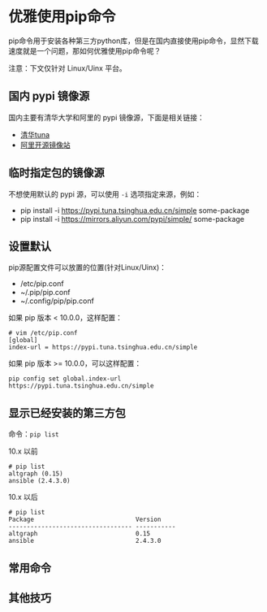 # 优雅使用pip命令

pip命令用于安装各种第三方python库，但是在国内直接使用pip命令，显然下载速度就是一个问题，那如何优雅使用pip命令呢？

注意：下文仅针对 Linux/Uinx 平台。

## 国内 pypi 镜像源

国内主要有清华大学和阿里的 pypi 镜像源，下面是相关链接：

* [清华tuna](https://mirrors.tuna.tsinghua.edu.cn/help/pypi/)
* [阿里开源镜像站](https://opsx.alibaba.com/mirror)

## 临时指定包的镜像源

不想使用默认的 pypi 源，可以使用 `-i` 选项指定来源，例如：

* pip install -i https://pypi.tuna.tsinghua.edu.cn/simple some-package
* pip install -i https://mirrors.aliyun.com/pypi/simple/ some-package

## 设置默认

pip源配置文件可以放置的位置(针对Linux/Uinx)： 

* /etc/pip.conf
* ~/.pip/pip.conf
* ~/.config/pip/pip.conf

如果 pip 版本 < 10.0.0，这样配置：

```
# vim /etc/pip.conf
[global]
index-url = https://pypi.tuna.tsinghua.edu.cn/simple
```

如果 pip 版本 >= 10.0.0，可以这样配置：

```
pip config set global.index-url https://pypi.tuna.tsinghua.edu.cn/simple
```

## 显示已经安装的第三方包

命令：`pip list`

10.x 以前
```
# pip list
altgraph (0.15)
ansible (2.4.3.0)
```

10.x 以后
```
# pip list
Package                            Version
---------------------------------- -----------
altgraph                           0.15
ansible                            2.4.3.0
```

## 常用命令

## 其他技巧

